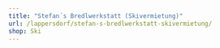 ```yaml
---
title: "Stefan´s Bredlwerkstatt (Skivermietung)"
url: /lappersdorf/stefan-s-bredlwerkstatt-skivermietung/
shop: Ski
---
```

